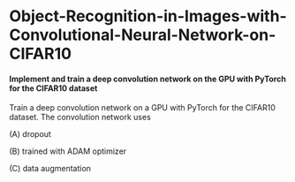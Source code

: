 # Object-Recognition-in-Images-with-Convolutional-Neural-Network-on-CIFAR10
#### Implement and train a deep convolution network on the GPU with PyTorch for the CIFAR10 dataset

Train a deep convolution network on a GPU with PyTorch for the CIFAR10 dataset. 
The convolution network uses

(A) dropout

(B) trained with ADAM optimizer

(C) data augmentation
